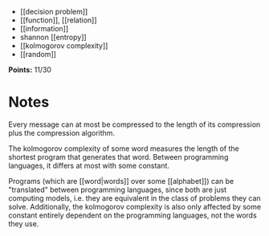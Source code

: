
- [[decision problem]]
- [[function]], [[relation]]
- [[information]]
- shannon [[entropy]]
- [[kolmogorov complexity]]
- [[random]]


**Points:** 11/30


# Notes

Every message can at most be compressed to the length of its compression plus the compression algorithm.

The kolmogorov complexity of some word measures the length of the shortest program that generates that word. Between programming languages, it differs at most with some constant.

Programs (which are [[word|words]] over some [[alphabet]]) can be "translated" between programming languages, since both are just computing models, i.e. they are equivalent in the class of problems they can solve. Additionally, the kolmogorov complexity is also only affected by some constant entirely dependent on the programming languages, not the words they use.
